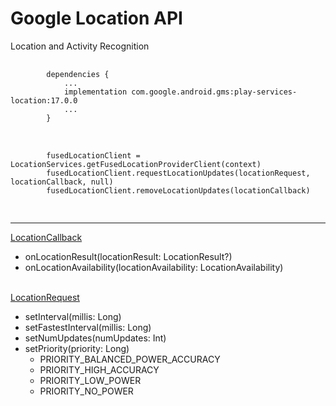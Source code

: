 <!-- .slide:    class="center-horizontal" -->

# Google Location API
Location and Activity Recognition
<pre>
	<code class="large groovy" data-trim data-noescape>
		dependencies {
			...
			implementation com.google.android.gms:play-services-location:17.0.0
			...
		}
	</code>

	<code class="large kotlin" data-trim data-noescape>
		fusedLocationClient = LocationServices.getFusedLocationProviderClient(context)
		fusedLocationClient.requestLocationUpdates(locationRequest, locationCallback, null)
		fusedLocationClient.removeLocationUpdates(locationCallback)
	</code>

</pre>

------

<!-- .slide:    class="center-horizontal" -->

<a href="https://developers.google.com/android/reference/com/google/android/gms/location/LocationCallback">LocationCallback</a>
<ul>
	<li>onLocationResult(locationResult: LocationResult?)</li>
	<li>onLocationAvailability(locationAvailability: LocationAvailability)</li>
</ul>
<br>
<a href="https://developers.google.com/android/reference/com/google/android/gms/location/LocationRequest">LocationRequest</a>
<ul>
	<li>setInterval(millis: Long)</li>
	<li>setFastestInterval(millis: Long)</li>
	<li>setNumUpdates(numUpdates: Int)</li>
	<li>setPriority(priority: Long)
	<ul>
		<li>PRIORITY_BALANCED_POWER_ACCURACY</li>
		<li>PRIORITY_HIGH_ACCURACY</li>
		<li>PRIORITY_LOW_POWER</li>
		<li>PRIORITY_NO_POWER</li>
	</ul>
	</li>
</ul>